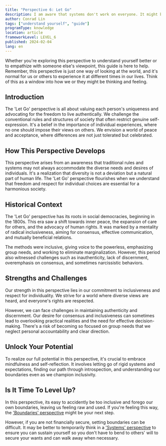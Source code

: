 ```yaml
---
title: "Perspective 6: Let Go"
description: I am aware that systems don't work on everyone. It might be better if there was no structure.
author: Conrad Lin
tags: ["understand yourself", "guide"]
programType: knowledge
location: article
frameworkLevel: LEVEL_6
published: 2024-02-04
lang: en
---
```


<InfoBanner shouldCenter emoji=":bulb:">
  Whether you're exploring this perspective to understand yourself better or to empathize with someone else's viewpoint, this guide is here to help. Remember, this perspective is just one way of looking at the world, and it's normal for us or others to experience it at different times in our lives. Think of this as a window into how we or they might be thinking and feeling.
</InfoBanner>

## Introduction

The 'Let Go' perspective is all about valuing each person's uniqueness and advocating for the freedom to live authentically. We challenge the conventional rules and structures of society that often restrict genuine self-expression. It's a belief in the importance of individual experiences, where no one should impose their views on others. We envision a world of peace and acceptance, where differences are not just tolerated but celebrated.

## How This Perspective Develops

This perspective arises from an awareness that traditional rules and systems may not always accommodate the diverse needs and desires of individuals. It's a realization that diversity is not a deviation but a natural part of human life. The 'Let Go' perspective flourishes when we understand that freedom and respect for individual choices are essential for a harmonious society.

## Historical Context

The 'Let Go' perspective has its roots in social democracies, beginning in the 1800s. This era saw a shift towards inner peace, the expansion of care for others, and the advocacy of human rights. It was marked by a mentality of radical inclusiveness, aiming for consensus, effective communication, and mutually beneficial relations.

The methods were inclusive, giving voice to the powerless, emphasizing group needs, and working to eliminate marginalization. However, this period also witnessed challenges such as inauthenticity, lack of discernment, overemphasis on consensus, and sometimes narcissistic behaviors.

## Strengths and Challenges

Our strength in this perspective lies in our commitment to inclusiveness and respect for individuality. We strive for a world where diverse views are heard, and everyone's rights are respected.

However, we can face challenges in maintaining authenticity and discernment. Our desire for consensus and inclusiveness can sometimes lead to overlooking practical realities and the need for effective decision-making. There's a risk of becoming so focused on group needs that we neglect personal accountability and clear direction.

## Unlock Your Potential

To realize our full potential in this perspective, it's crucial to embrace mindfulness and self-reflection. It involves letting go of rigid systems and expectations, finding our path through introspection, and understanding our boundaries even as we champion inclusivity.

## Is It Time To Level Up?

In this perspective, its easy to accidently be too inclusive and forego our own boundaries, leaving us feeling raw and used. If you're feeling this way, the ['Boundaries' perspective](/unlock-your-potential/programs/guide-7) might be your next step.

However, if you are not financially secure, setting boundaries can be difficult. It may be better to temporarily think in a ['Systems' perspective](/unlock-your-potential/programs/guide-5) to ensure you can sustain yourself so you don't have to bend to others' will to secure your wants and can walk away when necessary.